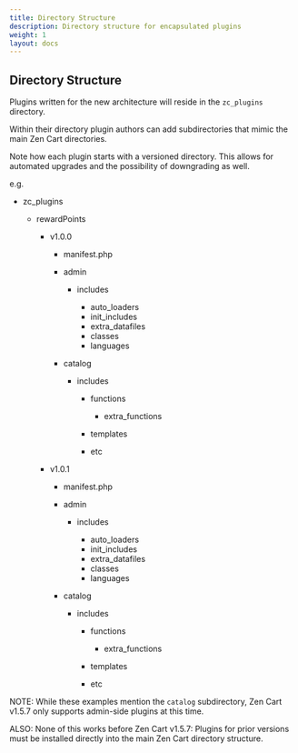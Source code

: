 ```yaml
---
title: Directory Structure
description: Directory structure for encapsulated plugins 
weight: 1 
layout: docs
---
```


## Directory Structure

Plugins written for the new architecture will reside in the `zc_plugins` directory.

Within their directory plugin authors can add subdirectories that mimic the main Zen Cart directories.

Note how each plugin starts with a versioned directory. 
This allows for automated upgrades and the possibility of downgrading as well.

e.g.

- zc_plugins

  - rewardPoints

    - v1.0.0
      - manifest.php

      - admin

        - includes

          - auto_loaders
          - init_includes
          - extra_datafiles
          - classes
          - languages

      - catalog

        - includes

          - functions

            - extra_functions

          - templates
          - etc

    - v1.0.1
      - manifest.php

      - admin

        - includes

          - auto_loaders
          - init_includes
          - extra_datafiles
          - classes
          - languages

      - catalog

        - includes

          - functions

            - extra_functions

          - templates
          - etc

NOTE: While these examples mention the `catalog` subdirectory, Zen Cart v1.5.7 only supports admin-side plugins at this time.

ALSO: None of this works before Zen Cart v1.5.7: Plugins for prior versions must be installed directly into the main Zen Cart directory structure.
